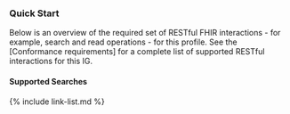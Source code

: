 ### Quick Start
Below is an overview of the required set of RESTful FHIR interactions - for
example, search and read operations - for this profile. See the [Conformance requirements]
for a complete list of supported RESTful interactions for this IG.

#### Supported Searches

{% include link-list.md %}